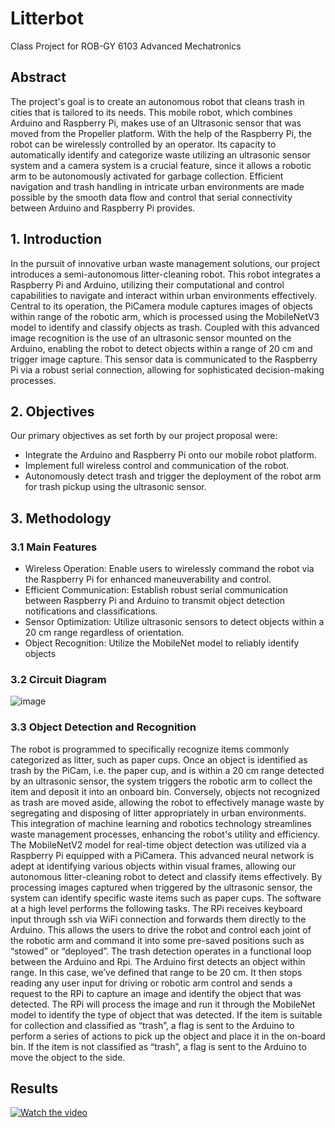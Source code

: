 # Litterbot
Class Project for ROB-GY 6103 Advanced Mechatronics 

## Abstract
The project's goal is to create an autonomous robot that cleans trash in cities that is tailored to its needs. This mobile robot, which combines Arduino and Raspberry Pi, makes use of an Ultrasonic sensor that was moved from the Propeller platform. With the help of the Raspberry Pi, the robot can be wirelessly controlled by an operator. Its capacity to automatically identify and categorize waste utilizing an ultrasonic sensor system and a camera system is a crucial feature, since it allows a robotic arm to be autonomously activated for garbage collection. Efficient navigation and trash handling in intricate urban environments are made possible by the smooth data flow and control that serial connectivity between Arduino and Raspberry Pi provides.

## 1. Introduction
In the pursuit of innovative urban waste management solutions, our project introduces a semi-autonomous litter-cleaning robot. This robot integrates a Raspberry Pi and Arduino, utilizing their computational and control capabilities to navigate and interact within urban environments effectively. Central to its operation, the PiCamera module captures images of objects within range of the robotic arm, which is processed using the MobileNetV3 model to identify and classify objects as trash. Coupled with this advanced image recognition is the use of an ultrasonic sensor mounted on the Arduino, enabling the robot to detect objects within a range of 20 cm and trigger image capture. This sensor data is communicated to the Raspberry Pi via a
robust serial connection, allowing for sophisticated decision-making processes.

## 2. Objectives
Our primary objectives as set forth by our project proposal were:

- Integrate the Arduino and Raspberry Pi onto our mobile robot platform.
- Implement full wireless control and communication of the robot.
- Autonomously detect trash and trigger the deployment of the robot arm for trash pickup using the ultrasonic sensor.

## 3. Methodology
### 3.1 Main Features
- Wireless Operation: Enable users to wirelessly command the robot via the Raspberry Pi for enhanced maneuverability and control.
- Efficient Communication: Establish robust serial communication between Raspberry Pi and Arduino to transmit object detection notifications and classifications.
- Sensor Optimization: Utilize ultrasonic sensors to detect objects within a 20 cm range regardless of orientation.
- Object Recognition: Utilize the MobileNet model to reliably identify objects
### 3.2 Circuit Diagram
![image](https://github.com/RiVer2000/litter-bot/assets/64482413/2d5759d4-c49c-41ca-b5eb-8b1b084cc0d3)

### 3.3 Object Detection and Recognition
The robot is programmed to specifically recognize items commonly categorized as litter, such as paper cups. Once an object is identified as trash by the PiCam, i.e. the paper cup, and is within a
20 cm range detected by an ultrasonic sensor, the system triggers the robotic arm to collect the
item and deposit it into an onboard bin. Conversely, objects not recognized as trash are moved
aside, allowing the robot to effectively manage waste by segregating and disposing of litter
appropriately in urban environments. This integration of machine learning and robotics
technology streamlines waste management processes, enhancing the robot's utility and efficiency.
The MobileNetV2 model for real-time object detection was utilized via a Raspberry Pi equipped
with a PiCamera. This advanced neural network is adept at identifying various objects within
visual frames, allowing our autonomous litter-cleaning robot to detect and classify items
effectively. By processing images captured when triggered by the ultrasonic sensor, the system
can identify specific waste items such as paper cups.
The software at a high level performs the following tasks. The RPi receives keyboard input
through ssh via WiFi connection and forwards them directly to the Arduino. This allows the
users to drive the robot and control each joint of the robotic arm and command it into some
pre-saved positions such as “stowed” or “deployed”.
The trash detection operates in a functional loop between the Arduino and Rpi. The Arduino first
detects an object within range. In this case, we’ve defined that range to be 20 cm. It then stops
reading any user input for driving or robotic arm control and sends a request to the RPi to capture
an image and identify the object that was detected. The RPi will process the image and run it
through the MobileNet model to identify the type of object that was detected. If the item is
suitable for collection and classified as “trash”, a flag is sent to the Arduino to perform a series
of actions to pick up the object and place it in the on-board bin. If the item is not classified as
“trash”, a flag is sent to the Arduino to move the object to the side.
## Results
[![Watch the video](https://github.com/user-attachments/assets/f9cbbf7f-910a-40a0-9e87-45c634838020)
](https://github.com/RiVer2000/litter-bot/blob/main/litter_bot_demo_video.mp4)


